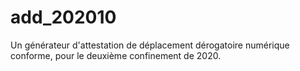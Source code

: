 # add_202010

Un générateur d'attestation de déplacement dérogatoire numérique conforme, pour le deuxième confinement de 2020.
